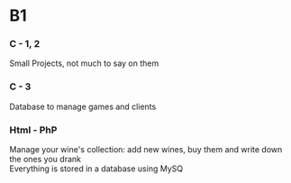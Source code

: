 # B1

### C - 1, 2

Small Projects, not much to say on them

### C - 3

Database to manage games and clients

### Html - PhP

Manage your wine's collection: add new wines, buy them and write down the ones you drank<br>
Everything is stored in a database using MySQ
